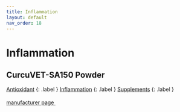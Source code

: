```yaml
---
title: Inflammation
layout: default
nav_order: 18
---
```


# Inflammation

## CurcuVET-SA150 Powder

[Antioxidant](antioxidant.html)
{: .label }
[Inflammation](inflammation.html)
{: .label }
[Supplements](supplements.html)
{: .label }


 <a href="https://thornevet.com/product/curcuvet-sa150-powder/" class="external" target="_blank">manufacturer page <svg width="18" height="18" viewBox="0 0 24 24" aria-labelledby="svg-external-link-title"><use xlink:href="#svg-external-link"></use></svg></a>

<!-- Updated 2024-10-18 02:52:49.339144Z -->
